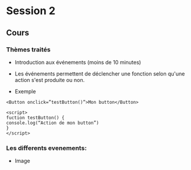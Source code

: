 # Session 2

## Cours

### Thèmes traités
* Introduction aux événements (moins de 10 minutes)

* Les événements permettent de déclencher une fonction selon qu'une action s'est produite ou non.
* Exemple
```
<Button onclick=”testButton()”>Mon button</Button>

<script>
fuction testButton() {
console.log(“Action de mon button”)
}
</script>

```
### Les  differents evenements: 
* Image

